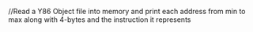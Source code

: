 //Read a Y86 Object file into memory and print each address from min to max along with 4-bytes and the instruction it represents
